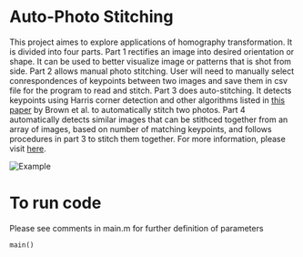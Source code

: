 # Auto-Photo Stitching

This project aimes to explore applications of homography transformation. It is divided into four parts. Part 1 rectifies an image into desired orientation or shape. It can be used to better visualize image or patterns that is shot from side. Part 2 allows manual photo stitching. User will need to manually select conrespondences of keypoints between two images and save them in csv file for the program to read and stitch. Part 3 does auto-stitching. It detects keypoints using Harris corner detection and other algorithms listed in [this paper](http://inst.eecs.berkeley.edu/~cs194-26/fa16/Papers/MOPS.pdf) by Brown et al. to automatically stitch two photos. Part 4 automatically detects similar images that can be stithced together from an array of images, based on number of matching keypoints, and follows procedures in part 3 to stitch them together. For more information, please visit [here](https://inst.eecs.berkeley.edu/~cs194-26/fa16/upload/files/proj7B/cs194-26-acm/).

![Example](https://inst.eecs.berkeley.edu/~cs194-26/fa16/upload/files/proj7B/cs194-26-acm/autoMM.jpg)

# To run code

Please see comments in main.m for further definition of parameters
```
main()
``` 